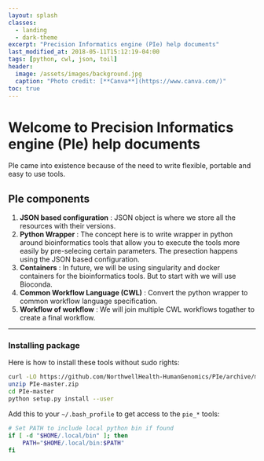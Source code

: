 ```yaml
---
layout: splash
classes:
  - landing
  - dark-theme
excerpt: "Precision Informatics engine (PIe) help documents"
last_modified_at: 2018-05-11T15:12:19-04:00
tags: [python, cwl, json, toil]
header:
  image: /assets/images/background.jpg
  caption: "Photo credit: [**Canva**](https://www.canva.com/)"
toc: true
---
```

# Welcome to Precision Informatics engine (PIe) help documents

PIe came into existence because of the need to write flexible, portable and easy to use tools.

## PIe components

1. **JSON based configuration** : JSON object is where we store all the resources with their versions.
2. **Python Wrapper** : The concept here is to write wrapper in python around bioinformatics tools that allow you to execute the tools more easily by pre-selecing certain parameters. The presection happens using the JSON based configuration.
3. **Containers** : In future, we will be using singularity and docker containers for the bioinformatics tools. But to start with we will use Bioconda.
4. **Common Workflow Language (CWL)** : Convert the python wrapper to common workflow language specification.
5. **Workflow of workflow** : We will join multiple CWL workflows togather to create a final workflow.

- - - -

### Installing package

Here is how to install these tools without sudo rights:

```bash
curl -LO https://github.com/NorthwellHealth-HumanGenomics/PIe/archive/master.zip
unzip PIe-master.zip
cd PIe-master
python setup.py install --user
```

Add this to your `~/.bash_profile` to get access to the `pie_*` tools:

```bash
# Set PATH to include local python bin if found
if [ -d "$HOME/.local/bin" ]; then
    PATH="$HOME/.local/bin:$PATH"
fi
```